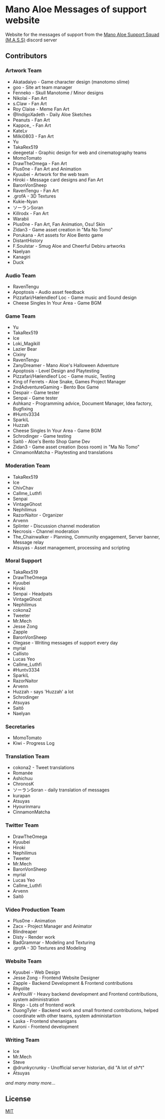 # Mano Aloe Messages of support website

Website for the messages of support from the [Mano Aloe Support Squad (M.A.S.S)](https://discord.gg/Y4BBfyM) discord server

## Contributors

### Artwork Team

- Akatadaiyo - Game character design (manotomo slime)
- goo - Site art team manager
- Fenneko - Skull Manotome / Minor designs
- Nikolai - Fan Art
- s.Claw - Fan Art
- Roy Claise - Meme Fan Art
- @IndigoXadeth - Daily Aloe Sketches
- Peanuts - Fan Art
- Kappce_ - Fan Art
- KateLv
- Milki0803 - Fan Art
- Yu
- TakaRex519
- deegeetal - Graphic design for web and cinematography teams
- MomoTomato
- DrawTheOmega - Fan Art
- Plus0ne - Fan Art and Animation
- Kyuubei - Artwork for the web team
- Hiroki - Message card designs and Fan Art
- BaronVonSheep
- RavenTengu - Fan Art
- .grofA - 3D Textures
- Kukie-Nyan
- ソーランSoran
- Killrodx - Fan Art
- Warabii
- Plus0ne - Fan Art, Fan Animation, Osu! Skin
- Zidan3 - Game asset creation in "Ma No Tomo"
- Porukana - Art assets for Aloe Bento game
- DistantHistory
- F.Soulstar - Smug Aloe and Cheerful Debiru artworks
- Naelyan
- Kanagiri
- Duck

### Audio Team

- RavenTengu
- Apoptosis - Audio asset feedback
- Pizzafari/Hælendleof Loc - Game music and Sound design
- Cheese Singles In Your Area - Game BGM

### Game Team

- Yu
- TakaRex519
- Ice
- Loki\_Magikill
- Lazier Bear
- Cixiny
- RavenTengu
- ZanyDreamer - Mano Aloe's Halloween Adventure
- Apoptosis - Level Design and Playtesting
- Pizzafari/Hælendleof Loc - Game music, Testing
- King of Ferrets - Aloe Snake, Games Project Manager
- 2ndAdventureGaming - Bento Box Game
- Despair - Game tester
- Senpai - Game tester
- Ashkanz - Programming advice, Document Manager, Idea factory, Bugfixing
- #Huntv3334
- SparkiL
- Huzzah
- Cheese Singles In Your Area - Game BGM
- Schrodinger - Game testing
- Saitô - Aloe's Bento Shop Game Dev
- Zidan3 - Game asset creation (boss room) in "Ma No Tomo"
- CinnamonMatcha - Playtesting and translations

### Moderation Team

- TakaRex519
- Ice
- ChivChav
- Callme\_Luthfi
- Senpai
- VintageGhost
- Nephilimus
- RazorNaitor	- Organizer
- Arvenn
- Splinter - Discussion channel moderation
- Necrosis - Channel moderation
- The\_Chainwalker - Planning, Community engagement, Server banner, Message relay
- Atsuyas - Asset management, processing and scripting

### Moral Support

- TakaRex519
- DrawTheOmega
- Kyuubei
- Hiroki
- Senpai - Headpats
- VintageGhost
- Nephilimus
- cokona2
- Tweeter
- Mr.Mech
- Jesse Zong
- Zapple
- BaronVonSheep
- Olegase - Writing messages of support every day
- myrial
- Callisto
- Lucas Yeo
- Callme\_Luthfi
- #Huntv3334
- SparkiL
- RazorNaitor
- Arvenn
- Huzzah - says 'Huzzah' a lot
- Schrodinger
- Atsuyas
- Saitô
- Naelyan

### Secretaries

- MomoTomato
- Kiwi - Progress Log

### Translation Team

- cokona2 - Tweet translations
- Romanée
- Ashichuu
- ChronosK
- ソーランSoran - daily translation of messages
- kurapan
- Atsuyas
- Hyourinmaru
- CinnamonMatcha

### Twitter Team

- DrawTheOmega
- Kyuubei
- Hiroki
- Nephilimus
- Tweeter
- Mr.Mech
- BaronVonSheep
- myrial
- Lucas Yeo
- Callme\_Luthfi
- Arvenn
- Saitô

### Video Production Team

- Plus0ne - Animation
- Zacx - Project Manager and Animator
- Blindreaper
- Disty - Render work
- BadGrammar - Modeling and Texturing
- .grofA - 3D Textures and Modeling

### Website Team

- Kyuubei - Web Design
- Jesse Zong - Frontend Website Designer
- Zapple - Backend Development & Frontend contributions
- Rhyolite
- AreYouW - Heavy backend development and Frontend contributions, system administration
- Ringo - Lots of frontend work
- DuongTyler - Backend work and small frontend contributions, helped coordinate with other teams, system administartion
- Laska - Frontend shenanigans
- Kuroni - Frontend development

### Writing Team

- Ice
- Mr.Mech
- Steve
- @drunkycrunky - Unofficial server historian, did "A lot of sh*t"
- Atsuyas

_and many many more..._

## License
[MIT](https://choosealicense.com/licenses/mit/)
